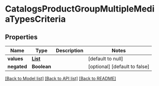 # CatalogsProductGroupMultipleMediaTypesCriteria
## Properties

| Name | Type | Description | Notes |
|------------ | ------------- | ------------- | -------------|
| **values** | [**List**](MediaType.md) |  | [default to null] |
| **negated** | **Boolean** |  | [optional] [default to false] |

[[Back to Model list]](../README.md#documentation-for-models) [[Back to API list]](../README.md#documentation-for-api-endpoints) [[Back to README]](../README.md)

